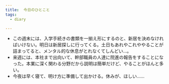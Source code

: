 ```yaml
---
title:  今日のひとこと
tags:
  - diary

---
```


- この週末には、入学手続きの書類を一揃え形にするのと、新居を決めなければいけない。明日は新居探しに行ってくる。土日もあれやこれややることが詰まってると、メンタル的な休息がとれなくてしんどい…。
- 来週には、本社まで出向いて、幹部職員の人達に院進の報告をすることになった。本業に深く関わる分野だから説明は簡単だけど、やることがほんと多い。
- 今夜は早く寝て、明け方に準備して出かける。休みが、ほしい……